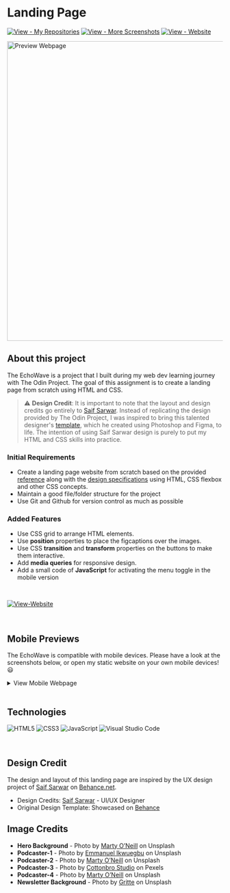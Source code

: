 # Landing Page

[![View - My Repositories](https://img.shields.io/badge/View-My_Repositories-brown?logo=GitHub)](https://github.com/chanronnie?tab=repositories)
[![View - More Screenshots](https://img.shields.io/badge/View-More_Screenshots-D2649A?logo=GitHub)](./images/website-previews/)
[![View - Website ](https://img.shields.io/badge/View-Website-orange)](https://chanronnie.github.io/the_odin_project/landing-page/)

<img src="./images/website-previews/preview-desktop.png" alt="Preview Webpage" width="700">

## About this project

The EchoWave is a project that I built during my web dev learning journey with The Odin Project. The goal of this assignment is to create a landing page from scratch using HTML and CSS.

> ⚠️ **Design Credit**: It is important to note that the layout and design credits go entirely to [Saif Sarwar](https://www.behance.net/frametix). Instead of replicating the design provided by The Odin Project, I was inspired to bring this talented designer's [template](https://www.behance.net/gallery/198735215/EchoWave-Podcast-Website-Landing-Page-Ui-Design?tracking_source=search_projects_views|podcast+landing+page&l=13), which he created using Photoshop and Figma, to life. The intention of using Saif Sarwar design is purely to put my HTML and CSS skills into practice.

### Initial Requirements

- Create a landing page website from scratch based on the provided [reference](https://cdn.statically.io/gh/TheOdinProject/curriculum/81a5d553f4073e593d23a6ab00d50eef8620796d/foundations/html_css/project/imgs/01.png) along with the [design specifications](https://cdn.statically.io/gh/TheOdinProject/curriculum/81a5d553f4073e593d23a6ab00d50eef8620796d/foundations/html_css/project/imgs/02.png) using HTML, CSS flexbox and other CSS concepts.
- Maintain a good file/folder structure for the project
- Use Git and Github for version control as much as possible

### Added Features

- Use CSS grid to arrange HTML elements.
- Use **position** properties to place the figcaptions over the images.
- Use CSS **transition** and **transform** properties on the buttons to make them interactive.
- Add **media queries** for responsive design.
- Add a small code of **JavaScript** for activating the menu toggle in the mobile version

<br>

[![View-Website ](https://img.shields.io/badge/View-Website-orange?style=for-the-badge)](https://chanronnie.github.io/the_odin_project/landing-page/)

<br>

## Mobile Previews

The EchoWave is compatible with mobile devices. Please have a look at the screenshots below, or open my static website on your own mobile devices!😃

<details>
  <summary>View Mobile Webpage</summary>
<img src="./images/website-previews/preview-mobile.png" width="400" alt="Preview Mobile">
</details>

<br>

## Technologies

![HTML5](https://img.shields.io/badge/html5-%23E34F26.svg?style=for-the-badge&logo=html5&logoColor=white) ![CSS3](https://img.shields.io/badge/css3-%231572B6.svg?style=for-the-badge&logo=css3&logoColor=white) ![JavaScript](https://img.shields.io/badge/javascript-%23323330.svg?style=for-the-badge&logo=javascript&logoColor=%23F7DF1E) ![Visual Studio Code](https://img.shields.io/badge/Visual%20Studio%20Code-0078d7.svg?style=for-the-badge&logo=visual-studio-code&logoColor=white)

<br>

## Design Credit

The design and layout of this landing page are inspired by the UX design project of [Saif Sarwar](https://www.behance.net/frametix) on [Behance.net](https://www.behance.net/gallery/198735215/EchoWave-Podcast-Website-Landing-Page-Ui-Design?tracking_source=search_projects_views|podcast+landing+page&l=13).

- Design Credits: [Saif Sarwar](https://www.behance.net/frametix) - UI/UX Designer
- Original Design Template: Showcased on [Behance](https://www.behance.net/gallery/198735215/EchoWave-Podcast-Website-Landing-Page-Ui-Design?tracking_source=search_projects_views|podcast+landing+page&l=13)

## Image Credits

- **Hero Background** - Photo by [Marty O’Neill](https://unsplash.com/@marty_made_it) on Unsplash
- **Podcaster-1** - Photo by [
  Emmanuel Ikwuegbu](https://unsplash.com/@emmages) on Unsplash
- **Podcaster-2** - Photo by [Marty O’Neill](https://unsplash.com/@marty_made_it) on Unsplash
- **Podcaster-3** - Photo by [Cottonbro Studio](https://www.pexels.com/@cottonbro/) on Pexels
- **Podcaster-4** - Photo by [Marty O’Neill](https://unsplash.com/@marty_made_it) on Unsplash
- **Newsletter Background** - Photo by [Gritte](https://unsplash.com/@gritte) on Unsplash
